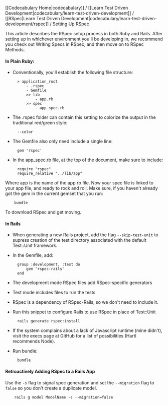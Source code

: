 [[Codecabulary Home|codecabulary]] / [[Learn Test Driven Development|codecabulary/learn-test-driven-development]] / [[RSpec|Learn Test Driven Development|codecabulary/learn-test-driven-development/rspec]] / Setting Up RSpec

<!-- ---title: Setting Up RSpec -->

This article describes the RSpec setup process in both Ruby and Rails. After setting up in whichever environment you'll be developing in, we recommend you check out Writing Specs in RSpec, and then move on to RSpec Methods.

#### In Plain Ruby:

* Conventionally, you'll establish the following file structure:

		> application_root
			- .rspec
			- Gemfile
			>> lib
				- app.rb
			>> spec
				- app_spec.rb

* The .rspec folder can contain this setting to colorize the output in the traditional red/green style:

		--color

* The Gemfile also only need include a single line:

		gem 'rspec'

* In the app_spec.rb file, at the top of the document, make sure to include:

		require "rspec"
		require_relative "../lib/app"

Where app is the name of the app.rb file. Now your spec file is linked to your app file, and ready to rock and roll. Make sure, if you haven't already got the gem in the current gemset that you run:

		bundle

To download RSpec and get moving.

#### In Rails

* When generating a new Rails project, add the flag ``--skip-test-unit`` to supress creation of the test directory associated with the default Test::Unit framework.
* In the Gemfile, add:

		group :development, :test do
			gem 'rspec-rails'
		end

* The development mode RSpec files add RSpec-specific generators
* Test mode includes files to run the tests
* RSpec is a dependency of RSpec-Rails, so we don't need to include it.
* Run this snippet to configure Rails to use RSpec in place of Test::Unit

		rails generate rspec:install

* If the system complains about a lack of Javascript runtime (mine didn't), visit the execs page at GitHub for a list of possibilities (Hartl recommends Node).
* Run bundle:

		bundle

#### Retroactively Adding RSpec to a Rails App

Use the `-s` flag to signal spec generation and set the `--migration` flag to `false` so you don't create a duplicate model.

		rails g model ModelName -s --migration=false
